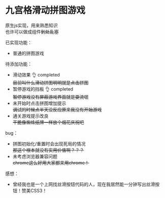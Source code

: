 # 九宫格滑动拼图游戏

原生js实现，用来熟悉知识  
也许可以做成组件~~到处乱塞~~

已实现功能：
* 普通的拼图游戏

待添加功能：
* 滑动效果  :ok_hand: completed  
  ~~目前叫什么滑动拼图明明就是点击拼图~~
* 暂停游戏的挡板  :ok_hand: completed  
  ~~暂停游戏没有屏蔽游戏界面就是耍流氓~~
* 未开始时点击拼图增加提示  
  ~~调试的时候点半天没反应原来我没有开始游戏~~
* 通关游戏提示改良  
  ~~干脆像蜘蛛纸牌一样放个烟花庆祝吧~~

bug：
* 拼图初始化/重置时会出现死局的情况  
  ~~那这个根本就没有实用价值啊？？？~~
* 未考虑浏览器兼容问题  
  ~~chrome这么好用大家都来用chrome！~~

感想：
* 曾经我也是一个上网找丝滑按钮代码的人，现在我居然能一分钟写出丝滑按钮！赞美CSS3！